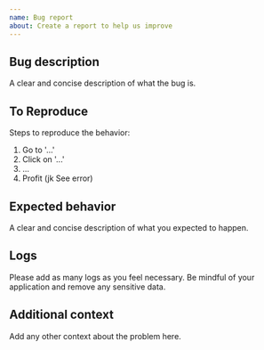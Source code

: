 ```yaml
---
name: Bug report
about: Create a report to help us improve
---
```

<!--
## Is it really a bug?
Before opening an issue, check the following:
1. You are using the **SITE** key
2. The correct domain, with protocol, is setup.
3. You are using an **hCaptcha** key. It does **NOT** start with 0x. That's a secret key.
4. If the widget doesn't appear, that is expected since the library will try to resolve the challenge _invisibly_.

-->

## Bug description
A clear and concise description of what the bug is.

## To Reproduce
Steps to reproduce the behavior:
1. Go to '...'
2. Click on '...'
3. ...
4. Profit (jk See error)

## Expected behavior
A clear and concise description of what you expected to happen.

## Logs
Please add as many logs as you feel necessary. Be mindful of your application and remove any sensitive data.

## Additional context
Add any other context about the problem here.
